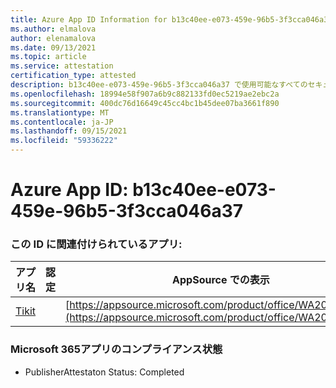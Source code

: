 ```yaml
---
title: Azure App ID Information for b13c40ee-e073-459e-96b5-3f3cca046a37
ms.author: elmalova
author: elenamalova
ms.date: 09/13/2021
ms.topic: article
ms.service: attestation
certification_type: attested
description: b13c40ee-e073-459e-96b5-3f3cca046a37 で使用可能なすべてのセキュリティおよびコンプライアンス情報。
ms.openlocfilehash: 18994e58f907a6b9c882133fd0ec5219ae2ebc2a
ms.sourcegitcommit: 400dc76d16649c45cc4bc1b45dee07ba3661f890
ms.translationtype: MT
ms.contentlocale: ja-JP
ms.lasthandoff: 09/15/2021
ms.locfileid: "59336222"
---
```

# <a name="azure-app-id-b13c40ee-e073-459e-96b5-3f3cca046a37"></a>Azure App ID: b13c40ee-e073-459e-96b5-3f3cca046a37


### <a name="apps-associated-with-this-id"></a>この ID に関連付けられているアプリ:
| **アプリ名** | **認定** | **AppSource での表示** |
|--------------|---------------|-----------------------|
| [Tikit](https://docs.microsoft.com/microsoft-365-app-certification/forward/WA200002602) |  | [https://appsource.microsoft.com/product/office/WA200002602](https://appsource.microsoft.com/product/office/WA200002602) |

### <a name="microsoft-365-app-compliance-status"></a>Microsoft 365アプリのコンプライアンス状態
- PublisherAttestaton Status: Completed
